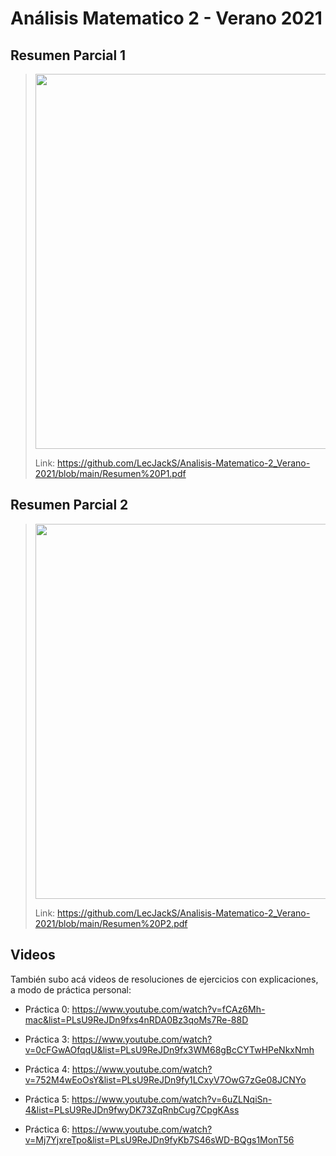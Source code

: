 # Análisis Matematico 2 - Verano 2021

## Resumen Parcial 1

> [<img src="https://user-images.githubusercontent.com/610008/152538892-8ccaa388-3dfa-4ff4-9d07-7463cc1fe0db.png" width="600">](https://github.com/LecJackS/Analisis-Matematico-2_Verano-2021/blob/main/Resumen%20P1.pdf)
>
> Link: https://github.com/LecJackS/Analisis-Matematico-2_Verano-2021/blob/main/Resumen%20P1.pdf



## Resumen Parcial 2

> [<img src="https://user-images.githubusercontent.com/610008/152539687-ae926af5-bd16-4693-ae39-6225ff79a364.png" width="600">](https://github.com/LecJackS/Analisis-Matematico-2_Verano-2021/blob/main/Resumen%20P2.pdf)
>
> Link: https://github.com/LecJackS/Analisis-Matematico-2_Verano-2021/blob/main/Resumen%20P2.pdf



## Videos

También subo acá videos de resoluciones de ejercicios con explicaciones, a modo de práctica personal:

* Práctica 0: https://www.youtube.com/watch?v=fCAz6Mh-mac&list=PLsU9ReJDn9fxs4nRDA0Bz3qoMs7Re-88D

* Práctica 3: https://www.youtube.com/watch?v=0cFGwAOfqqU&list=PLsU9ReJDn9fx3WM68gBcCYTwHPeNkxNmh

* Práctica 4: https://www.youtube.com/watch?v=752M4wEoOsY&list=PLsU9ReJDn9fy1LCxyV7OwG7zGe08JCNYo

* Práctica 5: https://www.youtube.com/watch?v=6uZLNqiSn-4&list=PLsU9ReJDn9fwyDK73ZqRnbCug7CpgKAss

* Práctica 6: https://www.youtube.com/watch?v=Mj7YjxreTpo&list=PLsU9ReJDn9fyKb7S46sWD-BQgs1MonT56
